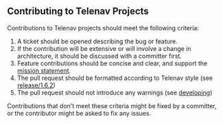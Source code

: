 ## Contributing to Telenav Projects

Contributions to Telenav projects should meet the following criteria:

1. A ticket should be opened describing the bug or feature.
2. If the contribution will be extensive or will involve a change in architecture, it should be discussed with a committer first.
3. Feature contributions should be concise and clear, and support the [mission statement](README.md).
4. The pull request should be formatted according to Telenav style (see [release/1.6.2](https://github.com/Telenav/telenav-build/blob/release/current/documentation/developing.md))   <!-- [cactus.replacement-branch-name] -->
5. The pull request should not introduce any warnings (see [developing](https://github.com/Telenav/telenav-build/blob/release/current/documentation/developing.md))

Contributions that don't meet these criteria might be fixed by a committer, or the contributor might be asked to fix any issues.

